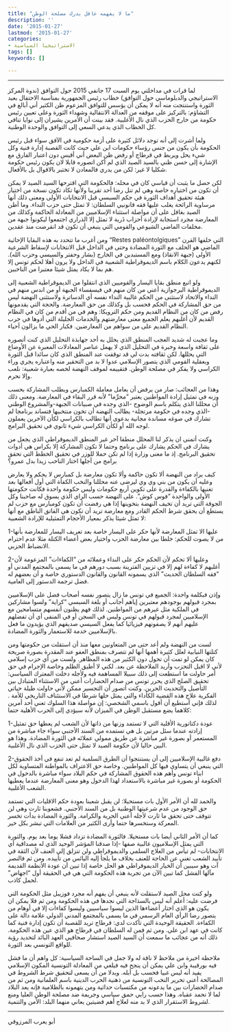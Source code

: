 ```yaml
---
title: "ما لا يفهمه عاقل يدرك مصلحة الوطن"
description: ''
date: '2015-01-27'
lastmod: '2015-01-27'
categories:
- الاستراتيجيا السياسية
tags: []
keywords: []

---
```



---

لما قرات في مداخلتي يوم السبت 17 جانفي 2015 حول التوافق (ندوة المركز الاستراتيجي والدبلوماسي حول التوافق) خطاب رئيس الجمهورية بمناسبة الاحتفال بعيد الثورة واستنتجت منه أنه لا يمكن أن يؤسس للتوافق المزعوم ظن الكثير أني أبالغ في التشاؤم: بالتركيز على موقفه من العدالة الانتقالية وشهداء الثورة وعلى تعيين رئيس حكومة من خارج الحزب الذي نال الأغلبية. فقد بينت أن الأمرين يشيران إلى نوايا تنافي كل الخطاب الذي يدعي السعي إلى التوافق والوحدة الوطنية.

ولما أشرت إلى أنه توجد دلائل كثيرة على أزمة حكومية في الآفق سواء قبل رئيس الحكومة بأن يكون من جنس رؤساء حكومات ابن علي حيث كانت القصبة إدارة فنية وكل شيء يحل ويربط في قرطاج أو رفض ظن البعض أني أقيس دون اعتبار الفارق مع الإشارة إلى حسن ظني بالسيد الصيد الذي لم أكن اتصوره قابلا لان يكون رئيس حكومة شكليا لا غير: لكن من يدري فالمعادن لا تختبر بالاقوال بل بالأفعال.

لكن حصل ما يثبت أن قياسي كان في محله: فالحكومة التي اقترحها السيد الصيد لا يمكن أن تكون من اختياره خاصة وهي لم تنل رضا أحد تقريبا ولأنها تكاد تكون نسخة من اختيار هيئة تحقيق أهداف الثورة في حكم السبسي قبل الانتخابات الأولى ومعنى ذلك أنها مرساوية الرائحة يغلب عليها فقه قانونيي السلطان: لا تمثل حتى حزب النداء. وما أظن الصيد بغافل على أن مواصلة استثناء الإسلاميين من المعادلة الحاكمة وكذلك من المعارضة مجرد استجابة لإرادة أحزاب ذَرية لا تمثل إلا الذراري اجتمعوا ليكونوا جبهة من مخلفات الماضي الشيوعي والقومي التي ينبغي أن تكون قد انقرضت منذ عقدين.

ومن أغرب ما تتحدد به هذه البقايا الإحاثية “Restes paléontolgiques” التي خلفها القرن الماضي هو الحلف مع الثورة المضادة وحتى في الداخل قبل الانتخابات لإسقاط الشرعية الأولى (جبهة الانقاذ) ومع المستبدين في الخارج (بشار وحفتر والسيسي وحزب الله). لكنهم يدعون الكلام باسم الديموقراطية الشعبية في الداخل ولا يرون أهلا لحكم تونس إلا هم بما لا يكاد يمثل شيئا معتبرا من الناخبين.

ولو اتبع منطق بقايا اليسار والقوميين الذي انتقلوا من الديموقراطية الشعبية إلى الديموقراطية البرجوازية أعني من كان منهم في فيسفساء الجبهة أو من اندس منهم في النداء والاتحاد لاستثنى من الحكم غالبية النداء نفسه أي الدساترة ولاستثنى النهضة ليس من حق المشاركة في الحكم فحسب بل وكذلك من حق المعارضة. والحجة التي يقدمونها رفض من كان من النظام القديم ومن حكم الترويكا: وهم في من أقدم من كان في النظام القديم لأن أغلبهم يعلم الجميع معنى معارضتهم والخدمات الجليلة التي أدوها في حرب النظام القديم على من سواهم من المعارضين. فكبار الحي ما يزالون أحياء.

وما عجبت له شديد العجب المنطق الذي يحلل به أحد جهابذة التحليل الذي كنت أتصوره على ثقافة واسعة وخبرة في التحليل الذي لا يهمل عناصر المعادلات المعبرة عن الأوضاع التي يحللها. لكن ثقافته بدت لي قد توقفت عند المنطق الذي كان سائدا قبل الثورة وبعقلية القومي الذي يتصور الإسلامي عدوا لا بد من التحقير منه واعتباره يجري وراء الكراسي ولا يفكر في مصلحة الوطن. فتقييمه لموقف النهضة لخصه بعبارة شعبية: نلعب وإلا نحرم.

وهذا من العجائب: صار من يرفض أن يعامل معاملة الكمبارس ويطلب المشاركة بحسب وزنه في تمثيل إرادة المواطنين يعتبر “محرِّما” لأنه قرر البقاء في المعارضة. ومعنى ذلك أن محللنا الذي يتكلم باسم الوضوح -الذي وجده في صبيانات الجبهة-والمشروع الوطني -الذي وجده في حكومة مرتجلة- يطالب النهضة أن تخون منتخبيها فتساند برنامجا لم تشارك في صوغه مساندة مجانية بدعوى أنها تطالب بالكراسي لكأن الآخرين يعملون لوجه الله أو لكأن الكراسي شيء ثانوي في تحقيق البرامج.

وكنت أتمنى ان يذكر لنا المحلل منطقا آخر غير المنطق الديموقراطي الذي يجعل من يشارك في الحكم يشارك على برنامج وحتما لا تكون المشاركة إلا بكراس هي أدوات تحقيق البرنامج. إذ ما معنى وزارة إذا لم تكن حملا للوزر في تحقيق الخطط التي تحقق برامج من أجلها اختار الناخب زيدا بدل عمرو؟

كيف يراد من النهضة ألا تكون حاكمة وألا تكون معارضة بل كمبارس لا يحكم ولا يعارض وعليه أن يكون من بني وي وي ليرضى عنه محللنا والنخب الكفأة التي أول أفعالها بعد تغنيها بالكفاءة والقدرة على تكوين أربع حكومات وليس حكومة واحدة فكانت حكومتها الأولى والواحدة “فوس كوش”. على النهضة حسب الراي الذي يسوق له صاحبنا وكل الجوقة التي تريد أن تخيف النهضة بتخوينها إذا هي رفضت أن تكون كومبارس مع حزب لم يستطع أن يحقق شرط الحكم القادر ومع معارضة تريد أن تكون هي الفاتق الناطق مع أنها لا تمثل شيئا يذكر بمعيار الأحجام التمثيلية للإرادة الشعبية:

1-عليها الا تمثل المعارضة لأنها حكر على اليسار خاصة بعد تعريف اليسار للمعارضة بأنها من لا يصوت للحكم: خلطا بين معارضة الحزب واختيار بعض أعضاء الكتلة مثلا عدم احترام الانضباط الحزبي.

2-وعليها ألا تحكم لأن الحكم حكر على النداء وعملائه من “الكفاءات” المزعومة لأن أغلبهم لا كفاءة لهم إلا في تزيين الفترينة بسبب دورهم في ما يسمى بالمجتمع المدني أو “فقه السلطان الحديث” الذي يسمونه القانون والقانون الدستوري خاصة و أن بعضهم له فضل ترجمة الدستور إلى العامية.

وإذن فبكلمة واحدة: الجميع في تونس ما زال يتصور نفسه أصحاب فضل على الإسلاميين بمجرد قبولهم بوجودهم معتبرين إياهم أجانب أو بلغة السبسي “كراية” ولسوا مشاركين في الملكية مثل غيرهم من المواطنين. لذلك فهم يظنون أنفسهم متسامحين مع الإسلاميين لمجرد قبولهم في تونس وليس في السجن أو في المنفى أي أن تفضلهم عليهم أنهم لا يصفونهم فيزيائيا كما يفعل السيسي صديقهم الذي يؤيدون ما فعل بالإسلاميين خدمة للاستعمار والثورة المضادة.

لست من النهضة ولم أعد حتى من المتعاونين معها منذ أن استقلت من حكومتها ومن كتلتها النيابية لعلل كثيرة أهمها أنها لم تتصرف بمنطق العفو عند المقدرة بصورة صريحة كان يمكن لو تمت أن تحول دون الكثير من هذه المظاهر. ولست من أي حزب إسلامي لأني لا اقبل التحزب وأريد الملاحظة عن بعد. لكني لا أطيق الظلم وخاصة الإجرام في حق أمر حاولت ما استطعت إلى ذلك سبيلا المساهمة فيه ولأجله دخلت المعترك السياسي: تحقيق الصلح الذي يحرر تونس من صدام الحضارات أعني من الاستثناء المتبادل بين التأصيل والتحديث الحرين. وكنت أتصور أن التجسير ممكن لأني حاولت طيلة حياتي الفكرية علاج هذه القضية الكأداء والتي يمثل حلها شرطا في الاستئناف التاريخي للأمة . لذلك فإني أستطيع أن أقول باسمي الشخصي: إن مواصلة هذا السلوك تعني أحد أمرين كلاهما يضع مستقبل الوطن في الميزان لأنه سيؤدي إلى الحرب الأهلية حتما:

1-عودة دكتاتورية الأقلية التي لا تستمد وزنها من ذاتها لأن الشعب لم يعطها حق تمثيل إرادته عندما سئل مرتين بل هي تستمده من السند الأجنبي سواء جاء مباشرة من المستعمر أو بصورة غير مباشرة عن طريق ممولي عملائه في الثورة المضادة. وهذا هو البين حاليا لأن حكومة الصيد لا تمثل حتى الحزب الذي نال الأغلبية.

2-دفع غالبية الإسلاميين إلى أن يستنتجوا أن الطرق السلمية لم تعد تنفع في أخذ الحقوق التي ينبغي أن يتساوى فيها كل المواطنين. وخاصة حق الاعتراف بالمواطنة المتساوية لكل ابناء تونس وأهم هذه الحقوق المشاركة في حكم البلاد سواء مباشرة بالدخول في الحكومة أو بصورة غير مباشرة بالاستعداد لهذا الدخول وهو معنى المعارضة عندما يعطيها الشعب الأغلبية.

والحمد لله أن الأمر الأول بات مستحيلا: لن يقبل شعبنا بعودة حكم الاقليات التي تستمد حق الوجود من عدم شرعيتها الوطنية بل من السند الأجنبي. فشعوبنا ثارت وهي لن تتوقف حتى تحقق ما ثارت لأجله أعني الحرية والكرامة. والثورة المضادة بدأت تخسر المعركة وستخسرها حتما وأرى الكثير من العلامات التي تبشر بكل خير.

كما أن الأمر الثاني أيضا بات مستحيلا. فالثورة المضادة تزداد فشلا يوما بعد يوم. والثورة التي يمثل الإسلاميون غالبية صفها -إذا صدقنا المؤشر الوحيد الذي له مصداقية أي الانتخابات- لم تيأس من العلاج السلمي والديموقراطي ولن تنزلق إلى العنف لأن الثقة في تأييد الشعب تغني عن الحاجة للعنف بخلاف ما يلجأ إليه اليائس من تأييده. ومن ثم فالنصر آت وهو سيبين أن الخيار الديموقراطي هو الحل خاصة إذا تبين أن عودة الأنظمة القديمة مآلها الفشل كما تبين الآن من تجربة هذه الحكومة التي هي في الحقيقة أول “اجهاض” لحمل كاذب.

ولو كنت محل الصيد لاستقلت لأنه ينبغي أن يفهم أنه مجرد فوزيبل مثل الحكومة التي فرضت عليه: أعلم أنه ليس بالسذاجة التي نجدها في هذه الحكومة ومن ثم فلا يمكن ان يكون هو الذي اختار أعضاءها الذين ليسوا سياسيين وليسوا كفاءات إلا في أوهام من يتصور رضا الرأي العام الرسمي في ما يسمى بالمجتمع المدني الدولي علامة دالة على الكفاءة. الحقيقة الوحيدة التي تأكدت لدي: قرطاج تريد للقصبة أن تكون إدارة فنية كما كانت في عهد ابن علي. ومن ثم فمن له السلطان في قرطاج هو الذي عين هذه الحكومة. ذلك أنه من عجائب ما سمعت أن السيد الصيد استشار صحافيي العهد البائد لتحديد رؤية للواقع التونسي بعد الثورة.

ملاحظة اخيرة من ملاحظ لا ناقة له ولا جمل في الساحة السياسية: كل واهم أن ما فشل فيه بورقيبة وابن علي يمكن أن ينجح فيه فيلغي من المعادلة التونسية المكون الإسلامي يفيد أنه ليس غبيا فحسب بل أبله. وبدلا من أن يسعى لتحقيق شرط الشروط في المصالحة أعني تحرير النخب التونسية من ذهنية الحرب الدينية باسم العلمانية ومن ثم من صدام الحضارات بين ما يدعونه من مكتسبات حداثية ومن يتهمونه بالظلامية فإنه يعد البلاد لما لا تحمد عقباه. وهذا حسب رايي حمق سياسي وجريمة ضد مصلحة الوطن العليا ومنع لشروط الاستقرار الذي لا بد منه لعلاج أهم قضيتين يعاني منهما البلد: الأمن والتنمية.

---

أبو يعرب المرزوقي

###